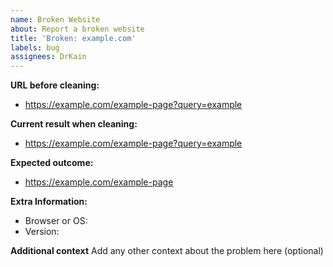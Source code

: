 ```yaml
---
name: Broken Website
about: Report a broken website
title: 'Broken: example.com'
labels: bug
assignees: DrKain
---
```


**URL before cleaning:**

-   https://example.com/example-page?query=example

**Current result when cleaning:**

-   https://example.com/example-page?query=example

**Expected outcome:**

-   https://example.com/example-page

**Extra Information:**

-   Browser or OS:
-   Version:

**Additional context**
Add any other context about the problem here (optional)
